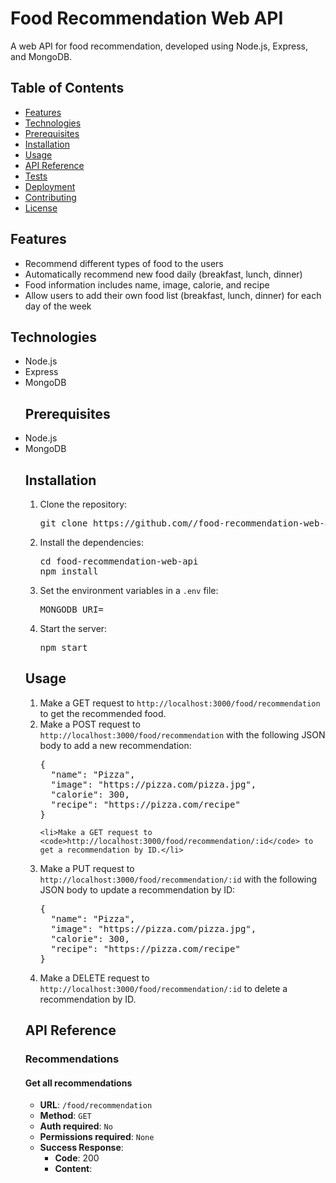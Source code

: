 <h1>Food Recommendation Web API</h1>
<p>A web API for food recommendation, developed using Node.js, Express, and MongoDB.</p>
<h2>Table of Contents</h2>
<ul>
  <li><a href="#features">Features</a></li>
  <li><a href="#technologies">Technologies</a></li>
  <li><a href="#prerequisites">Prerequisites</a></li>
  <li><a href="#installation">Installation</a></li>
  <li><a href="#usage">Usage</a></li>
  <li><a href="#api-reference">API Reference</a></li>
  <li><a href="#tests">Tests</a></li>
  <li><a href="#deployment">Deployment</a></li>
  <li><a href="#contributing">Contributing</a></li>
  <li><a href="#license">License</a></li>
</ul>
<h2 id="features">Features</h2>
<ul>
  <li>Recommend different types of food to the users</li>
  <li>Automatically recommend new food daily (breakfast, lunch, dinner)</li>
  <li>Food information includes name, image, calorie, and recipe</li>
  <li>Allow users to add their own food list (breakfast, lunch, dinner) for each day of the week</li>
</ul>
<h2 id="technologies">Technologies</h2>
<ul>
<p>
  <li>Node.js</li>
  <li>Express</li>
  <li>MongoDB</li>
</p>
<h2 id="prerequisites">Prerequisites</h2>
<p>
  <li>Node.js</li>
  <li>MongoDB</li>
</p>
<h2 id="installation">Installation</h2>
<ol>
  <li>Clone the repository:
<pre>
git clone https://github.com/<USERNAME>/food-recommendation-web-api.git
</pre>
  </li>
  <li>Install the dependencies:
<pre>
cd food-recommendation-web-api
npm install
</pre>
  </li>
  <li>Set the environment variables in a <code>.env</code> file:
<pre>
MONGODB_URI=<mongodb_connection_string>
</pre>
  </li>
  <li>Start the server:
<pre>
npm start
</pre>
  </li>
</ol>
<h2 id="usage">Usage</h2>
<ol>
  <li>Make a GET request to <code>http://localhost:3000/food/recommendation</code> to get the recommended food.</li>
  <li>Make a POST request to <code>http://localhost:3000/food/recommendation</code> with the following JSON body to add a new recommendation:
<pre>
{
  "name": "Pizza",
  "image": "https://pizza.com/pizza.jpg",
  "calorie": 300,
  "recipe": "https://pizza.com/recipe"
}
</pre>

    <li>Make a GET request to <code>http://localhost:3000/food/recommendation/:id</code> to get a recommendation by ID.</li>
  <li>Make a PUT request to <code>http://localhost:3000/food/recommendation/:id</code> with the following JSON body to update a recommendation by ID:
<pre>
{
  "name": "Pizza",
  "image": "https://pizza.com/pizza.jpg",
  "calorie": 300,
  "recipe": "https://pizza.com/recipe"
}
</pre>
  </li>
  <li>Make a DELETE request to <code>http://localhost:3000/food/recommendation/:id</code> to delete a recommendation by ID.</li>
</ol>
<h2 id="api-reference">API Reference</h2>
<h3>Recommendations</h3>
<h4>Get all recommendations</h4>
<ul>
  <li><strong>URL</strong>: <code>/food/recommendation</code></li>
  <li><strong>Method</strong>: <code>GET</code></li>
  <li><strong>Auth required</strong>: <code>No</code></li>
  <li><strong>Permissions required</strong>: <code>None</code></li>
  <li><strong>Success Response</strong>:
<ul>
  <li><strong>Code</strong>: 200</li>
  <li><strong>Content</strong>:
